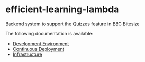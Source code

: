 # efficient-learning-lambda

Backend system to support the Quizzes feature in BBC Bitesize

The following documentation is available:

-   [Development Environment](./devdocs/DevelopmentEnvironment.md)
-   [Continuous Deployment](./devdocs/ContinuousDeployment.md)
-   [Infrastructure](./devdocs/Infrastructure.md)
